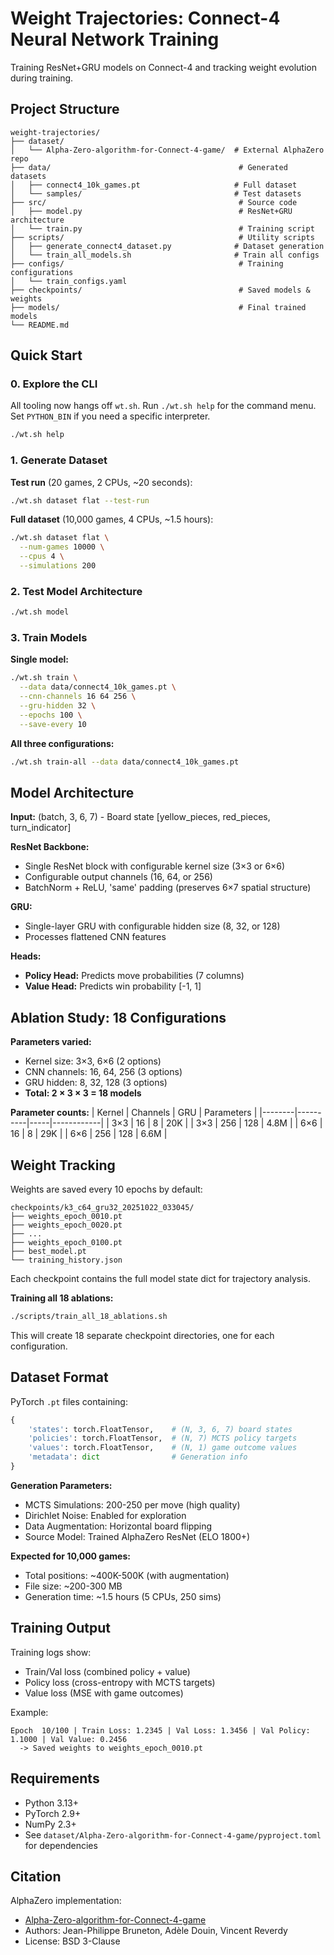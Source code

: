 # Weight Trajectories: Connect-4 Neural Network Training

Training ResNet+GRU models on Connect-4 and tracking weight evolution during training.

## Project Structure

```
weight-trajectories/
├── dataset/
│   └── Alpha-Zero-algorithm-for-Connect-4-game/  # External AlphaZero repo
├── data/                                          # Generated datasets
│   ├── connect4_10k_games.pt                     # Full dataset
│   └── samples/                                  # Test datasets
├── src/                                           # Source code
│   ├── model.py                                   # ResNet+GRU architecture
│   └── train.py                                   # Training script
├── scripts/                                       # Utility scripts
│   ├── generate_connect4_dataset.py              # Dataset generation
│   └── train_all_models.sh                       # Train all configs
├── configs/                                       # Training configurations
│   └── train_configs.yaml
├── checkpoints/                                   # Saved models & weights
├── models/                                        # Final trained models
└── README.md
```

## Quick Start

### 0. Explore the CLI

All tooling now hangs off `wt.sh`. Run `./wt.sh help` for the command menu. Set `PYTHON_BIN` if you need a specific interpreter.

```bash
./wt.sh help
```

### 1. Generate Dataset

**Test run** (20 games, 2 CPUs, ~20 seconds):
```bash
./wt.sh dataset flat --test-run
```

**Full dataset** (10,000 games, 4 CPUs, ~1.5 hours):
```bash
./wt.sh dataset flat \
  --num-games 10000 \
  --cpus 4 \
  --simulations 200
```

### 2. Test Model Architecture

```bash
./wt.sh model
```

### 3. Train Models

**Single model:**
```bash
./wt.sh train \
  --data data/connect4_10k_games.pt \
  --cnn-channels 16 64 256 \
  --gru-hidden 32 \
  --epochs 100 \
  --save-every 10
```

**All three configurations:**
```bash
./wt.sh train-all --data data/connect4_10k_games.pt
```

## Model Architecture

**Input:** (batch, 3, 6, 7) - Board state [yellow_pieces, red_pieces, turn_indicator]

**ResNet Backbone:**
- Single ResNet block with configurable kernel size (3×3 or 6×6)
- Configurable output channels (16, 64, or 256)
- BatchNorm + ReLU, 'same' padding (preserves 6×7 spatial structure)

**GRU:**
- Single-layer GRU with configurable hidden size (8, 32, or 128)
- Processes flattened CNN features

**Heads:**
- **Policy Head:** Predicts move probabilities (7 columns)
- **Value Head:** Predicts win probability [-1, 1]

## Ablation Study: 18 Configurations

**Parameters varied:**
- Kernel size: 3×3, 6×6 (2 options)
- CNN channels: 16, 64, 256 (3 options)
- GRU hidden: 8, 32, 128 (3 options)
- **Total: 2 × 3 × 3 = 18 models**

**Parameter counts:**
| Kernel | Channels | GRU | Parameters |
|--------|----------|-----|------------|
| 3×3    | 16       | 8   | 20K        |
| 3×3    | 256      | 128 | 4.8M       |
| 6×6    | 16       | 8   | 29K        |
| 6×6    | 256      | 128 | 6.6M       |

## Weight Tracking

Weights are saved every 10 epochs by default:
```
checkpoints/k3_c64_gru32_20251022_033045/
├── weights_epoch_0010.pt
├── weights_epoch_0020.pt
├── ...
├── weights_epoch_0100.pt
├── best_model.pt
└── training_history.json
```

Each checkpoint contains the full model state dict for trajectory analysis.

**Training all 18 ablations:**
```bash
./scripts/train_all_18_ablations.sh
```

This will create 18 separate checkpoint directories, one for each configuration.

## Dataset Format

PyTorch `.pt` files containing:
```python
{
    'states': torch.FloatTensor,    # (N, 3, 6, 7) board states
    'policies': torch.FloatTensor,  # (N, 7) MCTS policy targets
    'values': torch.FloatTensor,    # (N, 1) game outcome values
    'metadata': dict                # Generation info
}
```

**Generation Parameters:**
- MCTS Simulations: 200-250 per move (high quality)
- Dirichlet Noise: Enabled for exploration
- Data Augmentation: Horizontal board flipping
- Source Model: Trained AlphaZero ResNet (ELO 1800+)

**Expected for 10,000 games:**
- Total positions: ~400K-500K (with augmentation)
- File size: ~200-300 MB
- Generation time: ~1.5 hours (5 CPUs, 250 sims)

## Training Output

Training logs show:
- Train/Val loss (combined policy + value)
- Policy loss (cross-entropy with MCTS targets)
- Value loss (MSE with game outcomes)

Example:
```
Epoch  10/100 | Train Loss: 1.2345 | Val Loss: 1.3456 | Val Policy: 1.1000 | Val Value: 0.2456
  -> Saved weights to weights_epoch_0010.pt
```

## Requirements

- Python 3.13+
- PyTorch 2.9+
- NumPy 2.3+
- See `dataset/Alpha-Zero-algorithm-for-Connect-4-game/pyproject.toml` for dependencies

## Citation

AlphaZero implementation:
- [Alpha-Zero-algorithm-for-Connect-4-game](https://github.com/Bruneton/Alpha-Zero-algorithm-for-Connect-4-game)
- Authors: Jean-Philippe Bruneton, Adèle Douin, Vincent Reverdy
- License: BSD 3-Clause

